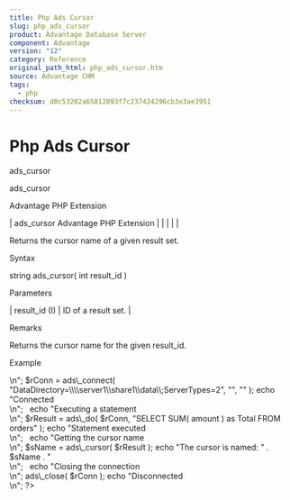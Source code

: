 ```yaml
---
title: Php Ads Cursor
slug: php_ads_cursor
product: Advantage Database Server
component: Advantage
version: "12"
category: Reference
original_path_html: php_ads_cursor.htm
source: Advantage CHM
tags:
  - php
checksum: d0c53202a65812893f7c237424296cb3e3ae3951
---
```


# Php Ads Cursor

ads\_cursor

ads\_cursor

Advantage PHP Extension

| ads\_cursor  Advantage PHP Extension |  |  |  |  |

Returns the cursor name of a given result set.

Syntax

string ads\_cursor( int result\_id )

Parameters

| result\_id (I) | ID of a result set. |

Remarks

Returns the cursor name for the given result\_id.

Example

<?

echo "Connecting to Server<br>\n";

$rConn = ads\_connect( "DataDirectory=\\\\server1\\share1\\data\\;ServerTypes=2", "", "" );

echo "Connected<br>\n";

 

echo "Executing a statement<br>\n";

$rResult = ads\_do( $rConn, "SELECT SUM( amount ) as Total FROM orders" );

echo "Statement executed<br>\n";

 

echo "Getting the cursor name<br>\n";

$sName = ads\_cursor( $rResult );

echo "The cursor is named: " . $sName . "<br>\n";

 

echo "Closing the connection<br>\n";

ads\_close( $rConn );

echo "Disconnected<br>\n";

?>
